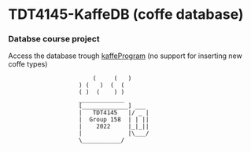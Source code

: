 # TDT4145-KaffeDB (coffe database)
### Databse course project
Access the database trough [kaffeProgram](/kaffeProgram.py) (no support for inserting new coffe types)


                            (     (   )
                        ) (   )  (  (
                        ( )  (    ) )
                        _____________
                        [_____________] ___
                        |   TDT4145   |/ _ |
                        |  Group 158  | | ||
                        |    2022     |_|_||
                        |             |\___/
                        \___________/ 